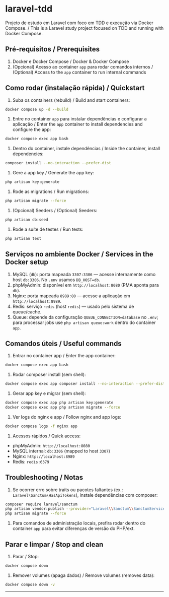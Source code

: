 # laravel-tdd

Projeto de estudo em Laravel com foco em TDD e execução via Docker Compose. /
This is a Laravel study project focused on TDD and running with Docker Compose.

## Pré-requisitos / Prerequisites

1. Docker e Docker Compose / Docker & Docker Compose
1. (Opcional) Acesso ao container `app` para rodar comandos internos / (Optional) Access to the `app` container to run internal commands

## Como rodar (instalação rápida) / Quickstart

1. Suba os containers (rebuild) / Build and start containers:

```bash
docker compose up -d --build
```

1. Entre no container `app` para instalar dependências e configurar a aplicação / Enter the `app` container to install dependencies and configure the app:

```bash
docker compose exec app bash
```

1. Dentro do container, instale dependências / Inside the container, install dependencies:

```bash
composer install --no-interaction --prefer-dist
```

1. Gere a app key / Generate the app key:

```bash
php artisan key:generate
```

1. Rode as migrations / Run migrations:

```bash
php artisan migrate --force
```

1. (Opcional) Seeders / (Optional) Seeders:

```bash
php artisan db:seed
```

1. Rode a suíte de testes / Run tests:

```bash
php artisan test
```

## Serviços no ambiente Docker / Services in the Docker setup

1. MySQL (`db`): porta mapeada `3307:3306` — acesse internamente como host `db:3306`. No `.env` usamos `DB_HOST=db`.
1. phpMyAdmin: disponível em `http://localhost:8080` (PMA aponta para `db`).
1. Nginx: porta mapeada `8989:80` — acesse a aplicação em `http://localhost:8989`.
1. Redis: serviço `redis` (host `redis`) — usado pelo sistema de queue/cache.
1. Queue: depende da configuração `QUEUE_CONNECTION=database` no `.env`; para processar jobs use `php artisan queue:work` dentro do container `app`.

## Comandos úteis / Useful commands

1. Entrar no container app / Enter the app container:

```bash
docker compose exec app bash
```

1. Rodar composer install (sem shell):

```bash
docker compose exec app composer install --no-interaction --prefer-dist
```

1. Gerar app key e migrar (sem shell):

```bash
docker compose exec app php artisan key:generate
docker compose exec app php artisan migrate --force
```

1. Ver logs do nginx e app / Follow nginx and app logs:

```bash
docker compose logs -f nginx app
```

1. Acessos rápidos / Quick access:

-   phpMyAdmin: `http://localhost:8080`
-   MySQL internal: `db:3306` (mapped to host `3307`)
-   Nginx: `http://localhost:8989`
-   Redis: `redis:6379`

## Troubleshooting / Notas

1. Se ocorrer erro sobre traits ou pacotes faltantes (ex.: `Laravel\Sanctum\HasApiTokens`), instale dependências com composer:

```bash
composer require laravel/sanctum
php artisan vendor:publish --provider="Laravel\\Sanctum\\SanctumServiceProvider"
php artisan migrate --force
```

1. Para comandos de administração locais, prefira rodar dentro do container `app` para evitar diferenças de versão do PHP/ext.

## Parar e limpar / Stop and clean

1. Parar / Stop:

```bash
docker compose down
```

1. Remover volumes (apaga dados) / Remove volumes (removes data):

```bash
docker compose down -v
```

---
